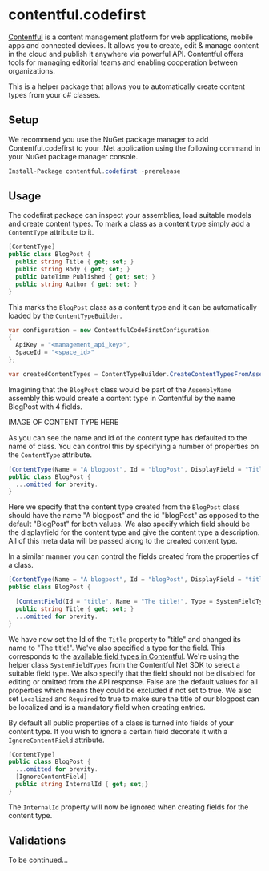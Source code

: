 # contentful.codefirst

[Contentful](https://www.contentful.com) is a content management platform for web applications, mobile apps and connected devices. It allows you to create, edit & manage content in the cloud and publish it anywhere via powerful API. Contentful offers tools for managing editorial teams and enabling cooperation between organizations.

This is a helper package that allows you to automatically create content types from your c# classes.

## Setup

We recommend you use the NuGet package manager to add Contentful.codefirst to your .Net application using the following command in your NuGet package manager console.

```csharp
Install-Package contentful.codefirst -prerelease
```

## Usage

The codefirst package can inspect your assemblies, load suitable models and create content types. To mark a class as a content type simply add a `ContentType` attribute to it.

```csharp
[ContentType]
public class BlogPost {
  public string Title { get; set; }
  public string Body { get; set; }
  public DateTime Published { get; set; }
  public string Author { get; set; }
}
```

This marks the `BlogPost` class as a content type and it can be automatically loaded by the `ContentTypeBuilder`.

```csharp
var configuration = new ContentfulCodeFirstConfiguration 
{
  ApiKey = "<management_api_key>",
  SpaceId = "<space_id>"
};

var createdContentTypes = ContentTypeBuilder.CreateContentTypesFromAssembly("AssemblyName", configuration);
```

Imagining that the `BlogPost` class would be part of the `AssemblyName` assembly this would create a content type in Contentful by the name BlogPost with 4 fields.

IMAGE OF CONTENT TYPE HERE

As you can see the name and id of the content type has defaulted to the name of class. You can control this by specifying a number of properties on the `ContentType` attribute.

```csharp
[ContentType(Name = "A blogpost", Id = "blogPost", DisplayField = "Title", Description = "A simple blog post content type")]
public class BlogPost {
  ...omitted for brevity.
}
```

Here we specify that the content type created from the `BlogPost` class should have the name "A blogpost" and the id "blogPost" as opposed to the default "BlogPost" for both values.
We also specify which field should be the displayfield for the content type and give the content type a description. All of this meta data will be passed along to the created content type.

In a similar manner you can control the fields created from the properties of a class.

```csharp
[ContentType(Name = "A blogpost", Id = "blogPost", DisplayField = "title", Description = "A simple blog post content type")]
public class BlogPost {

  [ContentField(Id = "title", Name = "The title!", Type = SystemFieldTypes.Symbol, Disabled = false, Omitted = false, Localized = true,  Required = true)]
  public string Title { get; set; }
  ...omitted for brevity.
}
```

We have now set the Id of the `Title` property to "title" and changed its name to "The title!". We've also specified a type for the field.
This corresponds to the [available field types in Contentful](https://www.contentful.com/developers/docs/concepts/data-model/#fields). We're using
the helper class `SystemFieldTypes` from the Contentful.Net SDK to select a suitable field type. We also specify that the field should not be disabled 
for editing or omitted from the API response. False are the default values for all properties which means they could be excluded if not set to true. We 
also set `Localized` and `Required` to true to make sure the title of our blogpost can be localized and is a mandatory field when creating entries.

By default all public properties of a class is turned into fields of your content type. If you wish to ignore a certain field decorate it with
a `IgnoreContentField` attribute.

```csharp
[ContentType]
public class BlogPost {
  ...omitted for brevity.
  [IgnoreContentField]
  public string InternalId { get; set;}
}
```

The `InternalId` property will now be ignored when creating fields for the content type.

## Validations

To be continued...
